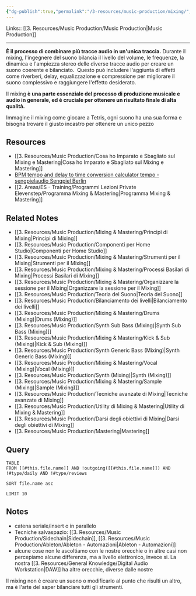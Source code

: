 ```yaml
---
{"dg-publish":true,"permalink":"/3-resources/music-production/mixing/","tags":["type/dashboard/MOC"]}
---
```


Links:: [[3. Resources/Music Production/Music Production\|Music Production]]

---
**È il processo di combinare più tracce audio in un'unica traccia.** Durante il mixing, l'ingegnere del suono bilancia il livello del volume, le frequenze, la dinamica e l'ampiezza stereo delle diverse tracce audio per creare un suono coerente e bilanciato. 
Questo può includere l'aggiunta di effetti come riverberi, delay, equalizzazione e compressione per migliorare il suono complessivo e raggiungere l'effetto desiderato. 

Il mixing **è una parte essenziale del processo di produzione musicale e audio in generale, ed è cruciale per ottenere un risultato finale di alta qualità.**

Immagine il mixing come giocare a Tetris, ogni suono ha una sua forma e bisogna trovare il giusto incastro per ottenere un unico pezzo



## Resources

- [[3. Resources/Music Production/Cosa ho Imparato e Sbagliato sul Mixing e Mastering\|Cosa ho Imparato e Sbagliato sul Mixing e Mastering]]
- [BPM tempo and delay to time conversion calculator tempo - sengpielaudio Sengpiel Berlin](http://www.sengpielaudio.com/calculator-bpmtempotime.htm)
- [[2. Areas/ES - Training/Programmi Lezioni Private Elevenstep/Programma Mixing & Mastering\|Programma Mixing & Mastering]]

## Related Notes


- [[3. Resources/Music Production/Mixing & Mastering/Principi di Mixing\|Principi di Mixing]]
- [[3. Resources/Music Production/Componenti per Home Studio\|Componenti per Home Studio]]
- [[3. Resources/Music Production/Mixing & Mastering/Strumenti per il Mixing\|Strumenti per il Mixing]]
- [[3. Resources/Music Production/Mixing & Mastering/Processi Basilari di Mixing\|Processi Basilari di Mixing]]
- [[3. Resources/Music Production/Mixing & Mastering/Organizzare la sessione per il Mixing\|Organizzare la sessione per il Mixing]]
- [[3. Resources/Music Production/Teoria del Suono\|Teoria del Suono]]
- [[3. Resources/Music Production/Bilanciamento dei livelli\|Bilanciamento dei livelli]]
- [[3. Resources/Music Production/Mixing & Mastering/Drums (Mixing)\|Drums (Mixing)]]
- [[3. Resources/Music Production/Synth Sub Bass (Mixing)\|Synth Sub Bass (Mixing)]]
- [[3. Resources/Music Production/Mixing & Mastering/Kick & Sub (Mixing)\|Kick & Sub (Mixing)]]
- [[3. Resources/Music Production/Synth Generic Bass (Mixing)\|Synth Generic Bass (Mixing)]]
- [[3. Resources/Music Production/Mixing & Mastering/Vocal (Mixing)\|Vocal (Mixing)]]
- [[3. Resources/Music Production/Synth (Mixing)\|Synth (Mixing)]]
- [[3. Resources/Music Production/Mixing & Mastering/Sample (Mixing)\|Sample (Mixing)]]
- [[3. Resources/Music Production/Tecniche avanzate di Mixing\|Tecniche avanzate di Mixing]]
- [[3. Resources/Music Production/Utility di Mixing & Mastering\|Utility di Mixing & Mastering]]
- [[3. Resources/Music Production/Darsi degli obiettivi di Mixing\|Darsi degli obiettivi di Mixing]]
- [[3. Resources/Music Production/Mastering\|Mastering]]

## Query

```dataview
TABLE 
FROM [[#this.file.name]] AND !outgoing([[#this.file.name]]) AND !#type/daily AND !#type/reviews 

SORT file.name asc

LIMIT 10

```


## Notes

- catena seriale/insert o in parallelo
- Tecniche salvaspazio: [[3. Resources/Music Production/Sidechain\|Sidechain]], [[3. Resources/Music Production/Ableton/Ableton - Automazioni\|Ableton - Automazioni]]
- alcune cose non le ascoltiamo con le nostre orecchie o in altre casi non percepiamo alcune differenza, ma a livello elettronico, invece si. La nostra [[3. Resources/General Knowledge/Digital Audio Workstation\|DAW]] ha altre orecchie, diverse dalle nostre

Il mixing non è creare un suono o modificarlo al punto che risulti un altro, ma è l'arte del saper bilanciare tutti gli strumenti. 